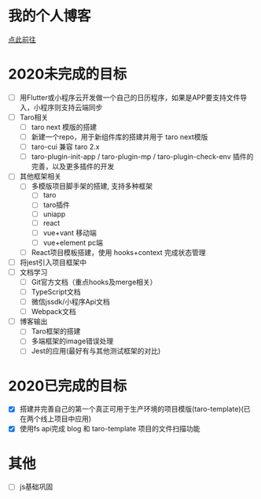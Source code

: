 # 我的个人博客

[点此前往](https://cathe-zhang.github.io/blog)

# 2020未完成的目标
- [ ] 用Flutter或小程序云开发做一个自己的日历程序，如果是APP要支持文件导入，小程序则支持云端同步
- [ ] Taro相关
  - [ ] taro next 模版的搭建
  - [ ] 新建一个repo，用于新组件库的搭建并用于 taro next模版
  - [ ] taro-cui 兼容 taro 2.x
  - [ ] taro-plugin-init-app / taro-plugin-mp / taro-plugin-check-env 插件的完善，以及更多插件的开发
- [ ] 其他框架相关
  - [ ] 多模版项目脚手架的搭建, 支持多种框架
    - [ ] taro
    - [ ] taro插件
    - [ ] uniapp
    - [ ] react
    - [ ] vue+vant 移动端
    - [ ] vue+element pc端
  - [ ] React项目模板搭建，使用 hooks+context 完成状态管理
- [ ] 将jest引入项目框架中
- [ ] 文档学习
  - [ ] Git官方文档（重点hooks及merge相关）
  - [ ] TypeScript文档
  - [ ] 微信jssdk/小程序Api文档
  - [ ] Webpack文档
- [ ] 博客输出
  - [ ] Taro框架的搭建
  - [ ] 多端框架的image错误处理
  - [ ] Jest的应用(最好有与其他测试框架的对比)

# 2020已完成的目标
- [x] 搭建并完善自己的第一个真正可用于生产环境的项目模版(taro-template)(已在两个线上项目中应用)
- [x] 使用fs api完成 blog 和 taro-template 项目的文件扫描功能

# 其他
- [ ] js基础巩固
